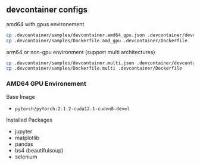 ## devcontainer configs
amd64 with gpus environement

```bash
cp .devcontainer/samples/devcontainer.amd64_gpu.json .devcontainer/devcontainer.json
cp .devcontainer/samples/Dockerfile.amd_gpu .devcontainer/Dockerfile

```

arm64 or non-gpu environment (support multi architectures)
```bash
cp .devcontainer/samples/devcontainer.multi.json .devcontainer/devcontainer.json
cp .devcontainer/samples/Dockerfile.multi .devcontainer/Dockerfile
```

### AMD64 GPU Environement
Base Image
- `pytorch/pytorch:2.1.2-cuda12.1-cudnn8-devel`

Installed Packages
- jupyter
- matplotlib
- pandas
- bs4 (beautifulsoup)
- selenium
